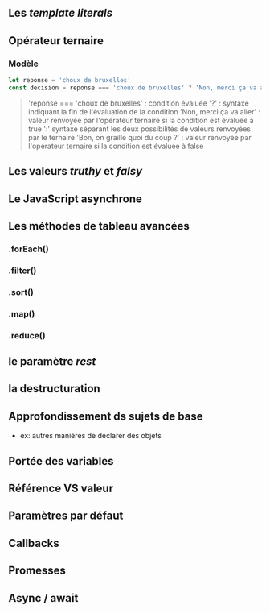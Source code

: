 ## Les *template literals*
## Opérateur ternaire
### Modèle
```javascript
let reponse = 'choux de bruxelles'
const decision = reponse === 'choux de bruxelles' ? 'Non, merci ça va aller' : 'Bon, on graille quoi du coup ?'
```
> 'reponse === 'choux de bruxelles' : condition évaluée
> '?' : syntaxe indiquant la fin de l'évaluation de la condition
> 'Non, merci ça va aller' : valeur renvoyée par l'opérateur ternaire si la condition est évaluée à true
> ':' syntaxe séparant les deux possibilités de valeurs renvoyées par le ternaire
> 'Bon, on graille quoi du coup ?' : valeur renvoyée par l'opérateur ternaire si la condition est évaluée à false
## Les valeurs *truthy* et *falsy*
## Le JavaScript asynchrone
## Les méthodes de tableau avancées
### .forEach()
### .filter()
### .sort()
### .map()
### .reduce()
## le paramètre *rest*
## la destructuration
## Approfondissement ds sujets de base
- ex: autres manières de déclarer des objets
## Portée des variables
## Référence VS valeur
## Paramètres par défaut
## Callbacks
## Promesses
## Async / await